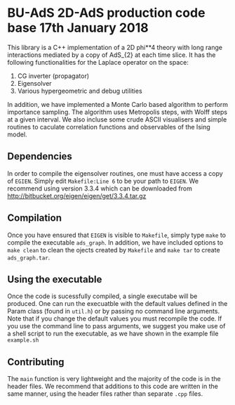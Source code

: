 # BU-AdS 2D-AdS production code base                    17th January 2018

This library is a C++ implementation of a 2D phi**4 theory with long range
interactions mediated by a copy of AdS_{2} at each time slice. It has
the following functionalities for the Laplace operator on the space:

1. CG inverter (propagator)
2. Eigensolver
3. Various hypergeometric and debug utilities

In addition, we have implemented a Monte Carlo based algorithm to perform
importance sampling. The algorithm uses Metropolis steps, with Wolff
steps at a given interval. We also incluse some crude ASCII visualisers
and simple routines to caculate correlation functions and observables
of the Ising model.

## Dependencies

In order to compile the eigensolver routines, one must have access a copy
of `EGIEN`. Simply edit `Makefile:Line 6` to be your path to `EIGEN`. We
recommend using version 3.3.4 which can be downloaded from
http://bitbucket.org/eigen/eigen/get/3.3.4.tar.gz

## Compilation

Once you have ensured that `EIGEN` is visible to `Makefile`, simply
type `make` to compile the executable `ads_graph`. In addition, we have
included options to `make clean` to clean the ojects created by
`Makefile` and `make tar` to create `ads_graph.tar`.

## Using the executable

Once the code is sucessfully compiled, a single executabe will be produced.
One can run the execuatble with the default values defined in the Param 
class (found in `util.h`) or by passing no command line arguments. Note that 
if you change the default values you must recompile the code. If you use 
the command line to pass arguments, we suggest you make use of a shell 
script to run the executable, as we have shown in the example file 
`example.sh`

## Contributing

The `main` function is very lightweight and the majority of the code is
in the header files. We recommend that additions to this code are written
in the same manner, using the header files rather than separate `.cpp`
files.

